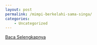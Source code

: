 ```yaml
---
layout: post
permalink: /mimpi-berkelahi-sama-singa/
categories:
    - Uncategorized
---
```


[Baca Selengkapnya](/08)